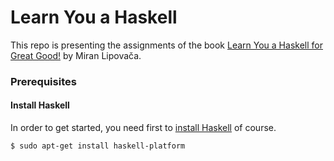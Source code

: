 # Learn You a Haskell

This repo is presenting the assignments of the book [Learn You a Haskell for Great Good!](http://learnyouahaskell.com/) by Miran Lipovača.

### Prerequisites
#### Install Haskell
In order to get started, you need first to [install Haskell](https://www.haskell.org/platform/) of course.
```bash
$ sudo apt-get install haskell-platform
```

